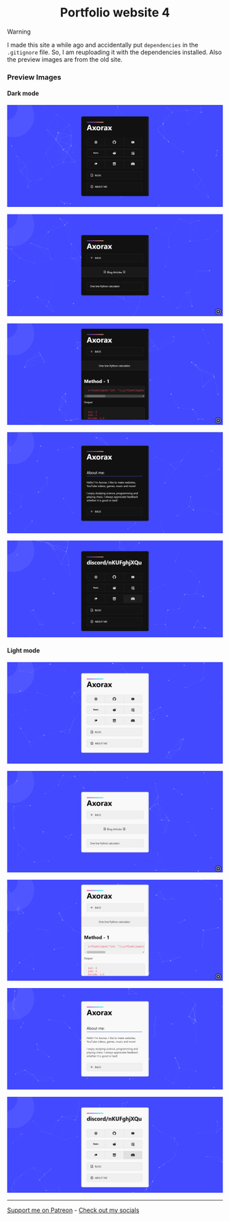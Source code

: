 <h1 align="center">Portfolio website 4</h1>

> [!Warning]
> I made this site a while ago and accidentally put `dependencies` in the `.gitignore` file. So, I am reuploading it with the dependencies installed. Also the preview images are from the old site.

### Preview Images

#### Dark mode

![Website Preview Image](./preview-images/preview-1.png)

![Website Preview Image](./preview-images/preview-2.png)

![Website Preview Image](./preview-images/preview-3.png)

![Website Preview Image](./preview-images/preview-4.png)

![Website Preview Image](./preview-images/preview-5.png)

#### Light mode

![Website Preview Image](./preview-images/preview-6.png)

![Website Preview Image](./preview-images/preview-7.png)

![Website Preview Image](./preview-images/preview-8.png)

![Website Preview Image](./preview-images/preview-9.png)

![Website Preview Image](./preview-images/preview-10.png)

---

[Support me on Patreon](https://www.patreon.com/axorax) -
[Check out my socials](https://github.com/axorax/socials)
